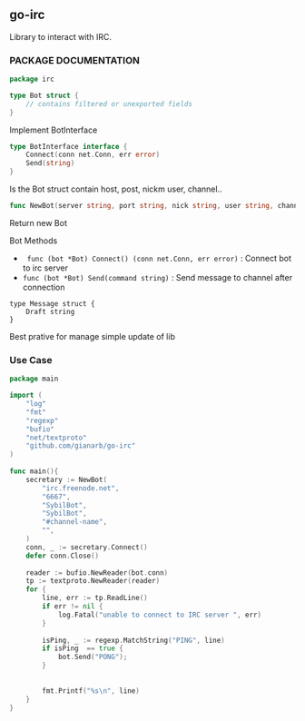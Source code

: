 ## go-irc
Library to interact with IRC.


### PACKAGE DOCUMENTATION
```go
package irc
```
```go
type Bot struct {
    // contains filtered or unexported fields
}
```
Implement BotInterface 
```go
type BotInterface interface {
    Connect(conn net.Conn, err error)
    Send(string)
}
```
Is the Bot struct contain host, post, nickm user, channel..

```go
func NewBot(server string, port string, nick string, user string, channel string, pass string) *Bot
```
Return new Bot


Bot Methods
* ``` func (bot *Bot) Connect() (conn net.Conn, err error)``` : Connect bot to irc server
* ``` func (bot *Bot) Send(command string) ``` : Send message to channel after connection

```
type Message struct {
    Draft string
}
```
Best prative for manage simple update of lib

### Use Case
```go
package main

import (
    "log"
    "fmt"
    "regexp"
    "bufio"
    "net/textproto"
    "github.com/gianarb/go-irc"
)
 
func main(){
    secretary := NewBot(
        "irc.freenode.net",
        "6667",
        "SybilBot",
        "SybilBot",
        "#channel-name",
        "",
    )
    conn, _ := secretary.Connect()
    defer conn.Close()
 
    reader := bufio.NewReader(bot.conn)
    tp := textproto.NewReader(reader)
    for {
        line, err := tp.ReadLine()
        if err != nil {
            log.Fatal("unable to connect to IRC server ", err)
        }
 
        isPing, _ := regexp.MatchString("PING", line)
        if isPing  == true {
            bot.Send("PONG");
        }
        
 
        fmt.Printf("%s\n", line)
    }
}
```
